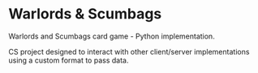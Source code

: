 Warlords & Scumbags
========

Warlords and Scumbags card game - Python implementation. 

CS project designed to interact with other client/server implementations using a custom format to pass data.
